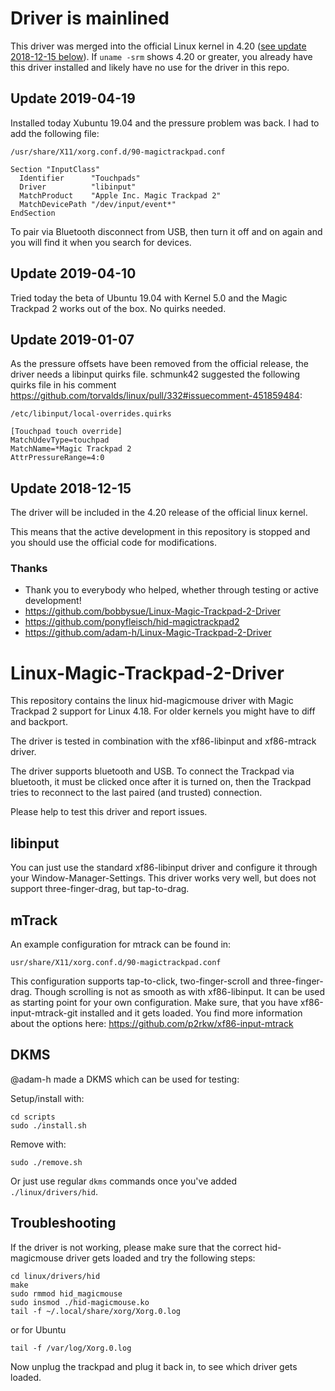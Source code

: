 # Driver is mainlined
This driver was merged into the official Linux kernel in 4.20 ([see update 2018-12-15 below](#update-2018-12-15)). If `uname -srm` shows 4.20 or greater, you already have this driver installed and likely have no use for the driver in this repo.

## Update 2019-04-19
Installed today Xubuntu 19.04 and the pressure problem was back. I had to add the following file:

```/usr/share/X11/xorg.conf.d/90-magictrackpad.conf```

```
Section "InputClass"
  Identifier      "Touchpads"
  Driver          "libinput"
  MatchProduct    "Apple Inc. Magic Trackpad 2"
  MatchDevicePath "/dev/input/event*"
EndSection
```

To pair via Bluetooth disconnect from USB, then turn it off and on again and you will find it when you search for devices.



## Update 2019-04-10
Tried today the beta of Ubuntu 19.04 with Kernel 5.0 and the Magic Trackpad 2 works out of the box. No quirks needed.

## Update 2019-01-07

As the pressure offsets have been removed from the official release, the driver needs a libinput quirks file. schmunk42 suggested the following quirks file in his comment https://github.com/torvalds/linux/pull/332#issuecomment-451859484:

```/etc/libinput/local-overrides.quirks```

    [Touchpad touch override]
    MatchUdevType=touchpad
    MatchName=*Magic Trackpad 2
    AttrPressureRange=4:0



## Update 2018-12-15

The driver will be included in the 4.20 release of the official linux kernel.

This means that the active development in this repository is stopped and you should use the official code for modifications.



### Thanks
* Thank you to everybody who helped, whether through testing or active development!
* https://github.com/bobbysue/Linux-Magic-Trackpad-2-Driver
* https://github.com/ponyfleisch/hid-magictrackpad2
* https://github.com/adam-h/Linux-Magic-Trackpad-2-Driver



# Linux-Magic-Trackpad-2-Driver

This repository contains the linux hid-magicmouse driver with Magic Trackpad 2 support for Linux 4.18. For older kernels you might have to diff and backport.

The driver is tested in combination with the xf86-libinput and xf86-mtrack driver. 

The driver supports bluetooth and USB. To connect the Trackpad via bluetooth, it must be clicked once after it is turned on, then the Trackpad tries to reconnect to the last paired (and trusted) connection.

Please help to test this driver and report issues. 

## libinput
You can just use the standard xf86-libinput driver and configure it through your Window-Manager-Settings. This driver works very well, but does not support three-finger-drag, but tap-to-drag.

## mTrack
An example configuration for mtrack can be found in:
```
usr/share/X11/xorg.conf.d/90-magictrackpad.conf 
```
This configuration supports tap-to-click, two-finger-scroll and three-finger-drag. Though scrolling is not as smooth as with xf86-libinput. It can be used as starting point for your own configuration. Make sure, that you have xf86-input-mtrack-git installed and it gets loaded. You find more information about the options here: https://github.com/p2rkw/xf86-input-mtrack

## DKMS

@adam-h made a DKMS which can be used for testing:

Setup/install with:

    cd scripts
    sudo ./install.sh

Remove with:

    sudo ./remove.sh

Or just use regular `dkms` commands once you've added `./linux/drivers/hid`.

## Troubleshooting
If the driver is not working, please make sure that the correct hid-magicmouse driver gets loaded and try the following steps:

    cd linux/drivers/hid
    make
    sudo rmmod hid_magicmouse
    sudo insmod ./hid-magicmouse.ko
    tail -f ~/.local/share/xorg/Xorg.0.log
or for Ubuntu

    tail -f /var/log/Xorg.0.log

Now unplug the trackpad and plug it back in, to see which driver gets loaded.


